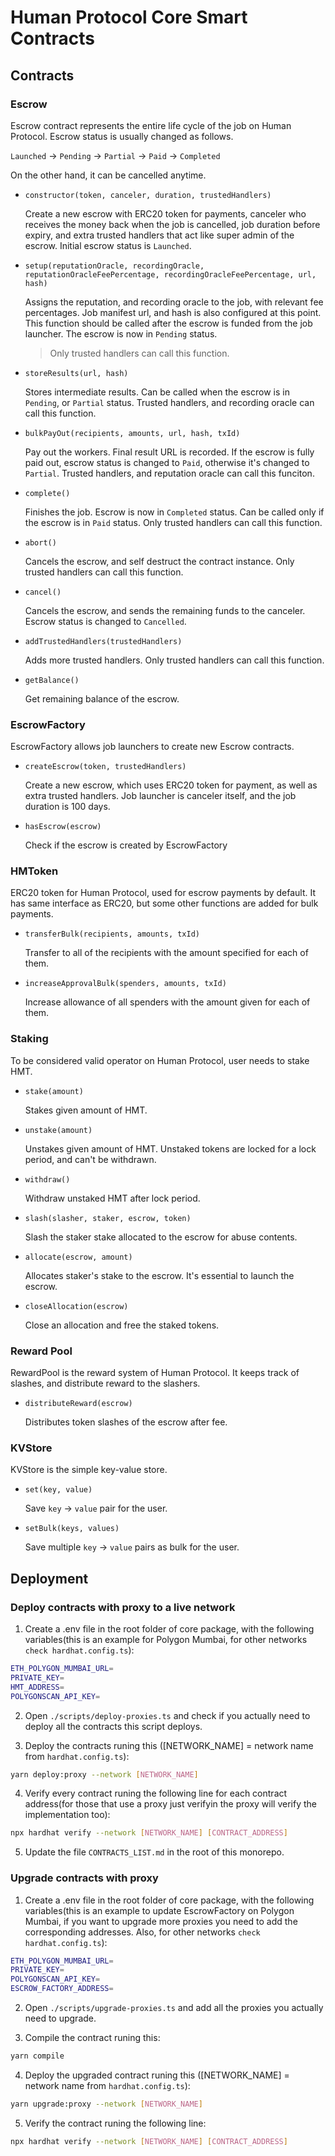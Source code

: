 # Human Protocol Core Smart Contracts

## Contracts

### Escrow

Escrow contract represents the entire life cycle of the job on Human Protocol. Escrow status is usually changed as follows.

`Launched` -> `Pending` -> `Partial` -> `Paid` -> `Completed`

On the other hand, it can be cancelled anytime.

- `constructor(token, canceler, duration, trustedHandlers)`

  Create a new escrow with ERC20 token for payments, canceler who receives the money back when the job is cancelled, job duration before expiry, and extra trusted handlers that act like super admin of the escrow. Initial escrow status is `Launched`.

- `setup(reputationOracle, recordingOracle, reputationOracleFeePercentage, recordingOracleFeePercentage, url, hash)`

  Assigns the reputation, and recording oracle to the job, with relevant fee percentages. Job manifest url, and hash is also configured at this point. This function should be called after the escrow is funded from the job launcher. The escrow is now in `Pending` status. 
  > Only trusted handlers can call this function.

- `storeResults(url, hash)`

  Stores intermediate results. Can be called when the escrow is in `Pending`, or `Partial` status. Trusted handlers, and recording oracle can call this function.

- `bulkPayOut(recipients, amounts, url, hash, txId)`

  Pay out the workers. Final result URL is recorded. If the escrow is fully paid out, escrow status is changed to `Paid`, otherwise it's changed to `Partial`. Trusted handlers, and reputation oracle can call this funciton.

- `complete()`

  Finishes the job. Escrow is now in `Completed` status. Can be called only if the escrow is in `Paid` status. Only trusted handlers can call this function.

- `abort()`

  Cancels the escrow, and self destruct the contract instance. Only trusted handlers can call this function.

- `cancel()`

  Cancels the escrow, and sends the remaining funds to the canceler. Escrow status is changed to `Cancelled`.

- `addTrustedHandlers(trustedHandlers)`

  Adds more trusted handlers. Only trusted handlers can call this function.

- `getBalance()`

  Get remaining balance of the escrow.

### EscrowFactory

EscrowFactory allows job launchers to create new Escrow contracts.

- `createEscrow(token, trustedHandlers)`

  Create a new escrow, which uses ERC20 token for payment, as well as extra trusted handlers. Job launcher is canceler itself, and the job duration is 100 days.

- `hasEscrow(escrow)`

  Check if the escrow is created by EscrowFactory

### HMToken

ERC20 token for Human Protocol, used for escrow payments by default. It has same interface as ERC20, but some other functions are added for bulk payments.

- `transferBulk(recipients, amounts, txId)`

  Transfer to all of the recipients with the amount specified for each of them.

- `increaseApprovalBulk(spenders, amounts, txId)`

  Increase allowance of all spenders with the amount given for each of them.

### Staking

To be considered valid operator on Human Protocol, user needs to stake HMT.

- `stake(amount)`

  Stakes given amount of HMT.

- `unstake(amount)`

  Unstakes given amount of HMT. Unstaked tokens are locked for a lock period, and can't be withdrawn.

- `withdraw()`

  Withdraw unstaked HMT after lock period.

- `slash(slasher, staker, escrow, token)`

  Slash the staker stake allocated to the escrow for abuse contents.

- `allocate(escrow, amount)`

  Allocates staker's stake to the escrow. It's essential to launch the escrow.

- `closeAllocation(escrow)`

  Close an allocation and free the staked tokens.

### Reward Pool

RewardPool is the reward system of Human Protocol. It keeps track of slashes, and distribute reward to the slashers.

- `distributeReward(escrow)`

  Distributes token slashes of the escrow after fee.

### KVStore

KVStore is the simple key-value store.

- `set(key, value)`

  Save `key` -> `value` pair for the user.

- `setBulk(keys, values)`

  Save multiple `key` -> `value` pairs as bulk for the user.

## Deployment

### Deploy contracts with proxy to a live network

1. Create a .env file in the root folder of core package, with the following variables(this is an example for Polygon Mumbai, for other networks `check hardhat.config.ts`):

```bash
ETH_POLYGON_MUMBAI_URL=
PRIVATE_KEY=
HMT_ADDRESS=
POLYGONSCAN_API_KEY=
```

2. Open `./scripts/deploy-proxies.ts` and check if you actually need to deploy all the contracts this script deploys.

3. Deploy the contracts runing this ([NETWORK_NAME] = network name from `hardhat.config.ts`):

```bash
yarn deploy:proxy --network [NETWORK_NAME]
```

4. Verify every contract runing the following line for each contract address(for those that use a proxy just verifyin the proxy will verify the implementation too):

```bash
npx hardhat verify --network [NETWORK_NAME] [CONTRACT_ADDRESS]
```

5. Update the file `CONTRACTS_LIST.md` in the root of this monorepo.

### Upgrade contracts with proxy

1. Create a .env file in the root folder of core package, with the following variables(this is an example to update EscrowFactory on Polygon Mumbai, if you want to upgrade
   more proxies you need to add the corresponding addresses. Also, for other networks `check hardhat.config.ts`):

```bash
ETH_POLYGON_MUMBAI_URL=
PRIVATE_KEY=
POLYGONSCAN_API_KEY=
ESCROW_FACTORY_ADDRESS=
```

2. Open `./scripts/upgrade-proxies.ts` and add all the proxies you actually need to upgrade.

3. Compile the contract runing this:

```bash
yarn compile
```

4. Deploy the upgraded contract runing this ([NETWORK_NAME] = network name from `hardhat.config.ts`):

```bash
yarn upgrade:proxy --network [NETWORK_NAME]
```

5. Verify the contract runing the following line:

```bash
npx hardhat verify --network [NETWORK_NAME] [CONTRACT_ADDRESS]
```
